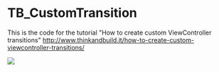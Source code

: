 TB_CustomTransition
===================

This is the code for the tutorial "How to create custom ViewController transitions"
http://www.thinkandbuild.it/how-to-create-custom-viewcontroller-transitions/

![](http://www.thinkandbuild.it/gifs/TB_CustomTransition_mini.gif)
